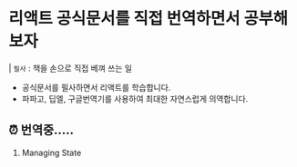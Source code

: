 # 리액트 공식문서를 직접 번역하면서 공부해보자

| `필사` : 책을 손으로 직접 베껴 쓰는 일

- 공식문서를 필사하면서 리액트를 학습합니다.
- 파파고, 딥엘, 구글번역기를 사용하여 최대한 자연스럽게 의역합니다.

## ⏰ 번역중.....

1. Managing State
